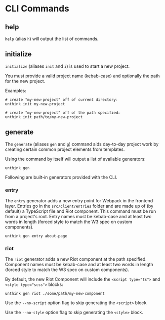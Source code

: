 # CLI Commands

## help

`help` (alias `h`) will output the list of commands.

## initialize

`initialize` (aliases `init` and `i`) is used to start a new project.

You must provide a valid project name (kebab-case) and optionally the path for
the new project.

Examples:

    # create "my-new-project" off of current directory:
    unthink init my-new-project
    
    # create "my-new-project" off of the path specified:
    unthink init path/to/my-new-project

## generate

The `generate` (aliases `gen` and `g`) command aids day-to-day project work by
creating certain common project elements from templates.

Using the command by itself will output a list of available generators:

    unthink gen

Following are built-in generators provided with the CLI.

### entry

The `entry` generator adds a new entry point for Webpack in the frontend layer.
Entries go in the `src/client/entries` folder and are made up of (by default) a
TypeScript file and Riot component. This command must be run from a project's
root. Entry names must be kebab-case and at least two words in length (forced
style to match the W3 spec on custom components).

    unthink gen entry about-page

### riot

The `riot` generator adds a new Riot component at the path specified. Component
names must be kebab-case and at least two words in length (forced style to match
the W3 spec on custom components).

By default, the new Riot Component will include the `<script type="ts">` and
`<style type="scss">` blocks:

    unthink gen riot ./some/path/my-new-component

Use the `--no-script` option flag to skip generating the `<script>` block.

Use the `--no-style` option flag to skip generating the `<style>` block. 
